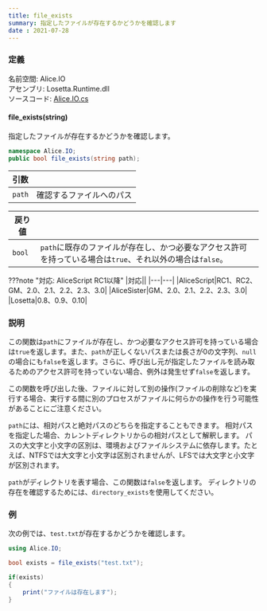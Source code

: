 ```yaml
---
title: file_exists
summary: 指定したファイルが存在するかどうかを確認します
date : 2021-07-28
---
```


### 定義
名前空間: Alice.IO<br/>
アセンブリ: Losetta.Runtime.dll<br/>
ソースコード: [Alice.IO.cs](https://github.com/WSOFT-Project/Losetta/blob/master/Losetta.Runtime/Alice.IO.cs)

#### file_exists(string)

指定したファイルが存在するかどうかを確認します。

```cs title="AliceScript"
namespace Alice.IO;
public bool file_exists(string path);
```

|引数| |
|-|-|
|`path`|確認するファイルへのパス|

|戻り値| |
|-|-|
|`bool`|`path`に既存のファイルが存在し、かつ必要なアクセス許可を持っている場合は`true`、それ以外の場合は`false`。|

???note "対応: AliceScript RC1以降"
    |対応||
    |---|---|
    |AliceScript|RC1、RC2、GM、2.0、2.1、2.2、2.3、3.0|
    |AliceSister|GM、2.0、2.1、2.2、2.3、3.0|
    |Losetta|0.8、0.9、0.10|

### 説明
この関数は`path`にファイルが存在し、かつ必要なアクセス許可を持っている場合は`true`を返します。また、`path`が正しくないパスまたは長さが0の文字列、`null`の場合にも`false`を返します。さらに、呼び出し元が指定したファイルを読み取るためのアクセス許可を持っていない場合、例外は発生せず`false`を返します。

この関数を呼び出した後、ファイルに対して別の操作(ファイルの削除など)を実行する場合、実行する間に別のプロセスがファイルに何らかの操作を行う可能性があることにご注意ください。

`path`には、相対パスと絶対パスのどちらを指定することもできます。
相対パスを指定した場合、カレントディレクトリからの相対パスとして解釈します。
パスの大文字と小文字の区別は、環境およびファイルシステムに依存します。たとえば、NTFSでは大文字と小文字は区別されませんが、LFSでは大文字と小文字が区別されます。

`path`がディレクトリを表す場合、この関数は`false`を返します。
ディレクトリの存在を確認するためには、`directory_exists`を使用してください。
### 例
次の例では、`test.txt`が存在するかどうかを確認します。

```cs title="AliceScript"
using Alice.IO;

bool exists = file_exists("test.txt");

if(exists)
{
    print("ファイルは存在します");
}
```